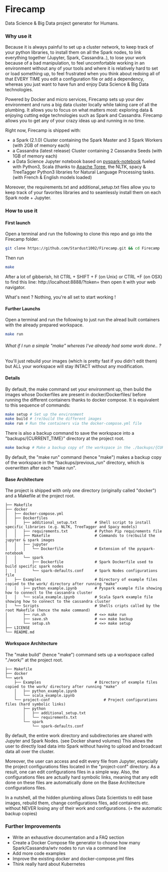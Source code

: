 # Firecamp

Data Science &amp; Big Data project generator for Humans.

### Why use it

Because it is always painful to set up a cluster network, to keep track of your python libraries, to install them on all the Spark nodes, to link everything together (Jupyter, Spark, Cassandra..), to lose your work because of a bad manipulation, to feel uncomfortable working in an environment without any of your tools and where it is relatively hard to set or load something up, to feel frustrated when you think about redoing all of that EVERY TIME you edit a configuration file or add a dependency, whereas you just want to have fun and enjoy Data Science & Big Data technologies.

Powered by Docker and micro services, Firecamp sets up your dev environment and runs a big data cluster locally while taking care of all the plumbing.
It allows you to focus on what matters most: exploring data &amp; enjoying cutting edge technologies such as Spark and Cassandra.
Firecamp allows you to get any of your crazy ideas up and running in no time.

Right now, Firecamp is shipped with:
- a Spark (2.1.0) Cluster containing the Spark Master and 3 Spark Workers (with 2GB of memory each)
- a Cassandra (latest release) Cluster containing 2 Cassandra Seeds (with 1GB of memory each)
- a Data Science Jupyter notebook based on [pyspark-notebook](https://github.com/jupyter/docker-stacks/tree/master/pyspark-notebook) fueled with Python3, Scala (thanks to [Apache Toree](https://toree.apache.org), the NLTK, spacy & TreeTagger Python3 libraries for Natural Language Processing tasks. (with French & English models loaded)

Moreover, the requirements.txt and additional_setup.txt files allow you to keep track of your favorites libraries and to seamlessly install them on each Spark node + Jupyter.


### How to use it

#### First launch
Open a terminal and run the following to clone this repo and go into the Firecamp folder.
```bash
git clone https://github.com/Stardust1002/Firecamp.git && cd Firecamp
```
Then run
```bash
make
```

After a lot of gibberish, hit CTRL + SHIFT + F (on Unix) or CTRL +F (on OSX) to find this line:
 http://localhost:8888/?token= then open it with your web navigator.

What's next ? Nothing, you're all set to start working !

#### Further Launchs
Open a terminal and run the following to just run the alread built containers with the already prepared workspace.
```bash
make run
```

###### What if I run a simple "make" whereas I've already had some work done.. ?

You'll just rebuild your images (which is pretty fast if you didn't edit them) but ALL your workspace will stay INTACT without any modification.

#### Details

By default, the make command set your environment up, then build the images whose Dockerfiles are present in docker/Dockerfiles/ before running the different containers thanks to docker compose.
It is equivalent to this sequence of commands:
```bash
make setup # Set up the environment
make build # (re)build the different images
make run # Run the containers via the docker-compose.yml file
```

There is also a backup command to save the workspace into a "backups/{CURRENT_TIME}" directory at the project root.
```bash
make backup # Make a backup copy of the workspace in the ./backups/{CURRENT_TIME} directory"
```
By default, the "make run" command (hence "make") makes a backup copy of the workspace in the "backups/previous_run" directory, which is overwritten after each "make run".
#### Base Architecture

The project is shipped with only one directory (originally called "docker") and a Makefile at the project root.
```
├── Makefile
├── docker
│   ├── docker-compose.yml
│   ├── Dockerfiles
│   │   ├── additional_setup.txt        # Shell script to install specific libraries (e.g. NLTK, TreeTagger and Spacy models)
│   │   ├── requirements.txt            # Python Pip requirements file
│   │   ├── Makefile                    # Commands to (re)build the jupyter & spark images
│   │   ├── jupyter
│   │   │   └── Dockerfile              # Extension of the pyspark-notebook
│   │   └── spark
│   │       ├── Dockerfile              # Spark Dockerfile used to build specific spark nodes
│   │       └── spark-defaults.conf     # Spark Nodes configurations file
│   ├── Examples                        # Directory of example files copied to the work/ directory after running "make"
│   │   ├── python_example.ipynb        # Pyspark example file showing how to connect to the cassandra cluster
│   │   └── scala_example.ipynb         # Scala Spark example file showing how to connect to the cassandra cluster
│   └── Scripts                         # Shells cripts called by the root Makefile (hence the make command)
│       ├── run.sh                      # <=> make run
│       ├── save.sh                     # <=> make backup
│       └── setup.sh                    # <=> make setup
├── LICENSE
└── README.md

```
#### Workspace Architecture

The "make build" (hence "make") command sets up a workspace called "./work/" at the project root.

```
├── Makefile
├── docker
└── work
    ├── Examples                        # Directory of example files copied to the work/ directory after running "make"
    │   ├── python_example.ipynb
    │   └── scala_example.ipynb
    └── project-conf                        # Project configurations files (hard symbolic links)
        ├── python
        │   ├── additional_setup.txt
        │   └── requirements.txt
        └── spark
            └── spark-defaults.conf
```

By default, the entire work directory and subdirectories are shared with Jupyter and Spark Nodes. (see Docker shared volumes)
This allows the user to directly load data into Spark without having to upload and broadcast data all over the cluster.

Moreover, the user can access and edit every file from Jupyter, especially the project configurations files located in the "project-conf" directory. As a result, one can edit configurations files in a simple way.
Also, the configurations files are actually hard symbolic links, meaning that any edit done on these files are automatically done on the Base Architecture configurations files.

In a nutshell, all the hidden plumbing allows Data Scientists to edit base images, rebuild them, change configurations files, add containers etc. without NEVER losing any of their work and configurations. (+ the automatic backup copies)

### Further Improvements

* Write an exhaustive documentation and a FAQ section
* Create a Docker Compose file generator to choose how many Spark/Cassandra/wtv nodes to run via a command line
* Add more code examples
* Improve the existing docker and docker-compose.yml files
* Think really hard about Kubernetes
